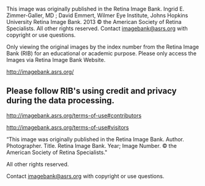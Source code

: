 This image was originally published in the Retina Image Bank. Ingrid E. Zimmer-Galler, MD ; David Emmert, Wilmer Eye Institute, Johns Hopkins University Retina Image Bank. 2013 © the American Society of Retina Specialists. All other rights reserved. Contact imagebank@asrs.org with copyright or use questions. 

Only viewing the original images by the index number from the Retina Image Bank (RIB) for an educational or academic purpose. Please only access the Images via Retina Image Bank Website.

http://imagebank.asrs.org/

## Please follow RIB's using credit and privacy during the data processing.
http://imagebank.asrs.org/terms-of-use#contributors

http://imagebank.asrs.org/terms-of-use#visitors

“This image was originally published in the Retina Image Bank. Author. Photographer. Title. Retina Image Bank. Year; Image Number. © the American Society of Retina Specialists."

All other rights reserved.

Contact imagebank@asrs.org with copyright or use questions. 
            
